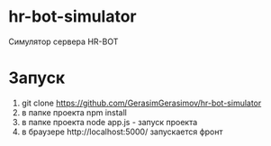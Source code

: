 # hr-bot-simulator
Симулятор сервера HR-BOT

# Запуск
1) git clone https://github.com/GerasimGerasimov/hr-bot-simulator
2) в папке проекта npm install
3) в папке проекта node app.js - запуск проекта
4) в браузере http://localhost:5000/ запускается фронт
